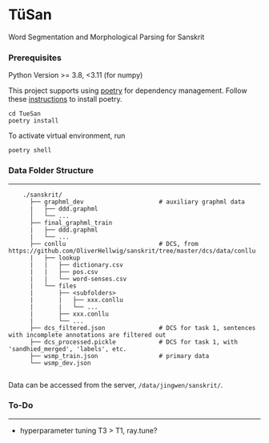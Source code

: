 # TüSan
Word Segmentation and Morphological Parsing for Sanskrit

### Prerequisites

Python Version >= 3.8, <3.11 (for numpy)

This project supports using [poetry](https://python-poetry.org/) for dependency management. Follow these [instructions](https://python-poetry.org/docs/#installation) to install poetry.
```
cd TueSan
poetry install
```

To activate virtual environment, run
```
poetry shell
```

### Data Folder Structure
----
```
    ./sanskrit/
      ├── graphml_dev                     # auxiliary graphml data
      |   ├── ddd.graphml
      │   └── ...
      ├── final_graphml_train
      |   ├── ddd.graphml
      |   └── ...  
      ├── conllu                          # DCS, from https://github.com/OliverHellwig/sanskrit/tree/master/dcs/data/conllu
      |   ├── lookup
      |   |   ├── dictionary.csv
      |   |   ├── pos.csv
      |   |   └── word-senses.csv  
      |   └── files
      |       ├── <subfolders>
      |       |   ├── xxx.conllu
      |       |   └── ...
      |       ├── xxx.conllu
      |       └── ...  
      ├── dcs_filtered.json               # DCS for task 1, sentences with incomplete annotations are filtered out
      ├── dcs_processed.pickle            # DCS for task 1, with 'sandhied_merged', 'labels', etc.
      ├── wsmp_train.json                 # primary data
      └── wsmp_dev.json
      
```
Data can be accessed from the server, `/data/jingwen/sanskrit/`.


### To-Do
----
- hyperparameter tuning T3 > T1, ray.tune?

